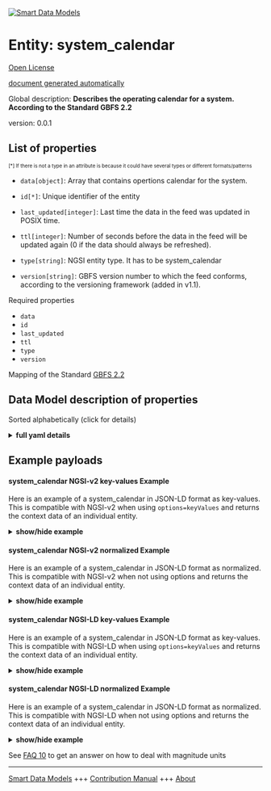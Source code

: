 <!-- 10-Header -->    
[![Smart Data Models](https://smartdatamodels.org/wp-content/uploads/2022/01/SmartDataModels_logo.png "Logo")](https://smartdatamodels.org)    
Entity: system_calendar    
=======================<!-- /10-Header -->    
<!-- 15-License -->    
[Open License](https://github.com/smart-data-models//dataModel.GBFS/blob/master/system_calendar/LICENSE.md)    
[document generated automatically](https://docs.google.com/presentation/d/e/2PACX-1vTs-Ng5dIAwkg91oTTUdt8ua7woBXhPnwavZ0FxgR8BsAI_Ek3C5q97Nd94HS8KhP-r_quD4H0fgyt3/pub?start=false&loop=false&delayms=3000#slide=id.gb715ace035_0_60)    
<!-- /15-License -->    
<!-- 20-Description -->    
Global description: **Describes the operating calendar for a system. According to the Standard GBFS 2.2**    
version: 0.0.1    
<!-- /20-Description -->    
<!-- 30-PropertiesList -->    
## List of properties    
<sup><sub>[*] If there is not a type in an attribute is because it could have several types or different formats/patterns</sub></sup>    
- `data[object]`: Array that contains opertions calendar for the system.  	    
- `id[*]`: Unique identifier of the entity  - `last_updated[integer]`: Last time the data in the feed was updated in POSIX time.  - `ttl[integer]`: Number of seconds before the data in the feed will be updated again (0 if the data should always be refreshed).  - `type[string]`: NGSI entity type. It has to be system_calendar  - `version[string]`: GBFS version number to which the feed conforms, according to the versioning framework (added in v1.1).  <!-- /30-PropertiesList -->    
<!-- 35-RequiredProperties -->    
Required properties    
- `data`  - `id`  - `last_updated`  - `ttl`  - `type`  - `version`  <!-- /35-RequiredProperties -->    
<!-- 40-RequiredProperties -->    
Mapping of the Standard [GBFS 2.2](https://github.com/NABSA/gbfs/blob/v2.2/gbfs.md)    
<!-- /40-RequiredProperties -->    
<!-- 50-DataModelHeader -->    
## Data Model description of properties    
Sorted alphabetically (click for details)    
<!-- /50-DataModelHeader -->    
<!-- 60-ModelYaml -->    
<details><summary><strong>full yaml details</strong></summary>      
```yaml    
system_calendar:      
  description: Describes the operating calendar for a system. According to the Standard GBFS 2.2      
  properties:      
    data:      
      description: Array that contains opertions calendar for the system.      
      properties:      
        calendars:      
          items:      
            properties:      
              end_day:      
                description: End day for the system operations.      
                maximum: 31      
                minimum: 1      
                type: number      
              end_month:      
                description: End month for the system operations.      
                maximum: 12      
                minimum: 1      
                type: number      
              end_year:      
                description: End year for the system operations.      
                pattern: ^\d{4}$      
                type: number      
              start_day:      
                description: Starting day for the system operations.      
                maximum: 31      
                minimum: 1      
                type: number      
              start_month:      
                description: Starting month for the system operations.      
                maximum: 12      
                minimum: 1      
                type: number      
              start_year:      
                description: Starting year for the system operations.      
                pattern: ^\d{4}$      
                type: number      
            required:      
              - start_month      
              - start_day      
              - end_month      
              - end_day      
            type: object      
          type: array      
      required:      
        - calendars      
      type: object      
      x-ngsi:      
        type: Property      
    id:      
      anyOf:      
        - description: Identifier format of any NGSI entity      
          maxLength: 256      
          minLength: 1      
          pattern: ^[\w\-\.\{\}\$\+\*\[\]`|~^@!,:\\]+$      
          type: string      
          x-ngsi:      
            type: Property      
        - description: Identifier format of any NGSI entity      
          format: uri      
          type: string      
          x-ngsi:      
            type: Property      
      description: Unique identifier of the entity      
      x-ngsi:      
        type: Property      
    last_updated:      
      description: Last time the data in the feed was updated in POSIX time.      
      minimum: 1450155600      
      type: integer      
      x-ngsi:      
        type: Property      
    ttl:      
      description: Number of seconds before the data in the feed will be updated again (0 if the data should always be refreshed).      
      minimum: 0      
      type: integer      
      x-ngsi:      
        type: Property      
    type:      
      description: NGSI entity type. It has to be system_calendar      
      enum:      
        - system_calendar      
      type: string      
      x-ngsi:      
        type: Property      
    version:      
      description: 'GBFS version number to which the feed conforms, according to the versioning framework (added in v1.1).'      
      enum:      
        - 1.1-RC      
        - 1.1      
        - 2.0-RC      
        - 2.0      
        - 2.1-RC      
        - 2.1-RC2      
        - 2.1      
        - 2.2      
        - 3.0-RC      
        - 3.0      
      type: string      
      x-ngsi:      
        type: Property      
  required:      
    - last_updated      
    - ttl      
    - version      
    - data      
    - id      
    - type      
  type: object      
  x-derived-from: https://github.com/NABSA/gbfs/blob/v2.2/gbfs.md      
  x-disclaimer: 'Redistribution and use in source and binary forms, with or without modification, are permitted  provided that the license conditions are met. Copyleft (c) 2022 Contributors to Smart Data Models Program'      
  x-license-url: https://github.com/smart-data-models/dataModel.GBFS/blob/master/system_calendar/LICENSE.md      
  x-model-schema: https://smart-data-models.github.io/dataModel.GBFS/system_calendar/schema.json      
  x-model-tags: GBFS      
  x-version: 0.0.1      
```    
</details>      
<!-- /60-ModelYaml -->    
<!-- 70-MiddleNotes -->    
<!-- /70-MiddleNotes -->    
<!-- 80-Examples -->    
## Example payloads      
#### system_calendar NGSI-v2 key-values Example      
Here is an example of a system_calendar in JSON-LD format as key-values. This is compatible with NGSI-v2 when  using `options=keyValues` and returns the context data of an individual entity.    
<details><summary><strong>show/hide example</strong></summary>      
```json  
{  
  "id": "urn:ngsi-ld:system_calendar:id:FNNO:60592292",  
  "type": "system_calendar",  
  "last_updated": 1604333830,  
  "ttl": 86400,  
  "version": "3.0",  
  "data": {  
    "calendars": [  
      {  
        "start_month": 4,  
        "start_day": 1,  
        "start_year": 2020,  
        "end_month": 11,  
        "end_day": 5,  
        "end_year": 2020  
      }  
    ]  
  }  
}  
```  
</details>    
#### system_calendar NGSI-v2 normalized Example      
Here is an example of a system_calendar in JSON-LD format as normalized. This is compatible with NGSI-v2 when not using options and returns the context data of an individual entity.    
<details><summary><strong>show/hide example</strong></summary>      
```json  
{  
  "id": "urn:ngsi-ld:system_calendar:id:FNNO:60592292",  
  "type": "system_calendar",  
  "last_updated": {  
    "type": "Number",  
    "value": 1604333830  
  },  
  "ttl": {  
    "type": "Number",  
    "value": 86400  
  },  
  "version": {  
    "type": "Text",  
    "value": "3.0"  
  },  
  "data": {  
    "type": "StructuredValue",  
    "value": {  
      "calendars": [  
        {  
          "start_month": 4,  
          "start_day": 1,  
          "start_year": 2020,  
          "end_month": 11,  
          "end_day": 5,  
          "end_year": 2020  
        }  
      ]  
    }  
  }  
}  
```  
</details>    
#### system_calendar NGSI-LD key-values Example      
Here is an example of a system_calendar in JSON-LD format as key-values. This is compatible with NGSI-LD when  using `options=keyValues` and returns the context data of an individual entity.    
<details><summary><strong>show/hide example</strong></summary>      
```json  
{  
  "id": "urn:ngsi-ld:system_calendar:id:FNNO:60592292",  
  "type": "system_calendar",  
  "last_updated": 1604333830,  
  "ttl": 86400,  
  "version": "3.0",  
  "data": {  
    "calendars": [  
      {  
        "start_month": 4,  
        "start_day": 1,  
        "start_year": 2020,  
        "end_month": 11,  
        "end_day": 5,  
        "end_year": 2020  
      }  
    ]  
  },  
  "@context": [  
    "https://smartdatamodels.org/context.jsonld",  
    "https://raw.githubusercontent.com/smart-data-models/dataModel.GBFS/master/context.jsonld"  
  ]  
}  
```  
</details>    
#### system_calendar NGSI-LD normalized Example      
Here is an example of a system_calendar in JSON-LD format as normalized. This is compatible with NGSI-LD when not using options and returns the context data of an individual entity.    
<details><summary><strong>show/hide example</strong></summary>      
```json  
{  
    "id": "urn:ngsi-ld:system_calendar:id:FNNO:60592292",  
    "type": "system_calendar",  
    "last_updated": {  
        "type": "Property",  
        "value": 1604333830  
    },  
    "ttl": {  
        "type": "Property",  
        "value": 86400  
    },  
    "version": {  
        "type": "Property",  
        "value": "3.0"  
    },  
    "data": {  
        "type": "Property",  
        "value": {  
            "calendars": [  
                {  
                    "start_month": 4,  
                    "start_day": 1,  
                    "start_year": 2020,  
                    "end_month": 11,  
                    "end_day": 5,  
                    "end_year": 2020  
                }  
            ]  
        }  
    },  
    "@context": [  
        "https://smartdatamodels.org/context.jsonld",  
        "https://raw.githubusercontent.com/smart-data-models/dataModel.GBFS/master/context.jsonld"  
    ]  
}  
```  
</details><!-- /80-Examples -->    
<!-- 90-FooterNotes -->    
<!-- /90-FooterNotes -->    
<!-- 95-Units -->    
See [FAQ 10](https://smartdatamodels.org/index.php/faqs/) to get an answer on how to deal with magnitude units    
<!-- /95-Units -->    
<!-- 97-LastFooter -->    
---    
[Smart Data Models](https://smartdatamodels.org) +++ [Contribution Manual](https://bit.ly/contribution_manual) +++ [About](https://bit.ly/Introduction_SDM)<!-- /97-LastFooter -->    
